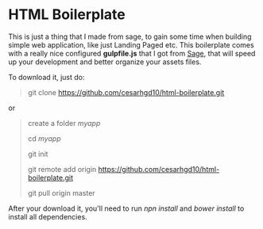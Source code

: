 # HTML Boilerplate

This is just a thing that I made from sage, to gain some
time when building simple web application, like just Landing Paged etc. This boilerplate comes with a really nice configured **gulpfile.js** that I got from [Sage](https://roots.io/sage/), that will speed up your development and better organize your assets files.


To download it, just do:

> git clone https://github.com/cesarhgd10/html-boilerplate.git


or

> create a folder *myapp*
>
> cd *myapp*
>
> git init
>
> git remote add origin https://github.com/cesarhgd10/html-boilerplate.git
>
> git pull origin master

After your download it, you'll need to run *npn install* and *bower install* to install all dependencies.
